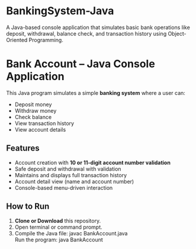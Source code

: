 # BankingSystem-Java
A Java-based console application that simulates basic bank operations like deposit, withdrawal, balance check, and transaction history using Object-Oriented Programming.
# Bank Account – Java Console Application

This Java program simulates a simple **banking system** where a user can:
- Deposit money
- Withdraw money
- Check balance
- View transaction history
- View account details

## Features

- Account creation with **10 or 11-digit account number validation**
- Safe deposit and withdrawal with validation
- Maintains and displays full transaction history
- Account detail view (name and account number)
- Console-based menu-driven interaction

##  How to Run
1. **Clone or Download** this repository.
2. Open terminal or command prompt.
3. Compile the Java file:
   javac BankAccount.java <br>
Run the program:
  java BankAccount
